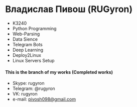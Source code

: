# Владислав Пивош (RUGyron)
* K3240
* Python Programming
* Web-Parsing
* Data Sience
* Telegram Bots
* Deep Learning
* Deploy2Linux
* Linux Servers Setup

#### This is the branch of my works (Completed works)
* Skype: rugyron
* Telegram: @rugyron
* VK: rugyron
* e-mail: pivosh098@gmail.com
